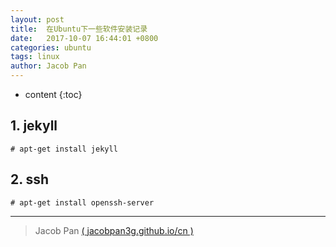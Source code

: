 ```yaml
---
layout: post
title:  在Ubuntu下一些软件安装记录
date:   2017-10-07 16:44:01 +0800
categories: ubuntu
tags: linux
author: Jacob Pan
---
```


* content
{:toc}


## 1. jekyll

```
# apt-get install jekyll
```


## 2. ssh

```
# apt-get install openssh-server
```

---
> Jacob Pan [( jacobpan3g.github.io/cn )](http://jacobpan3g.github.io/cn)
